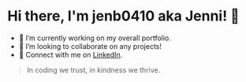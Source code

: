 # Hi there, I'm jenb0410 aka Jenni! :cherry_blossom:

- :sunflower: I’m currently working on my overall portfolio.
- :rose: I’m looking to collaborate on any projects!
- :tulip: Connect with me on [LinkedIn](https://www.linkedin.com/in/jennifer-braun-bln/).

> In coding we trust, in kindness we thrive.

